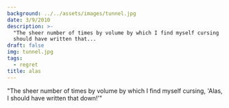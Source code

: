 ```yaml
---
background: ../../assets/images/tunnel.jpg
date: 3/9/2010
description: >-
  "The sheer number of times by volume by which I find myself cursing 'Alas I
  should have written that...
draft: false
img: tunnel.jpg
tags:
  - regret
title: alas
---
```


"The sheer number of times by volume by which I find myself cursing, 'Alas, I should have written that down!'"
